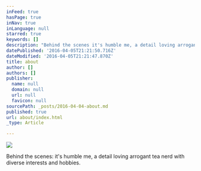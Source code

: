```yaml
---
inFeed: true
hasPage: true
inNav: true
inLanguage: null
starred: true
keywords: []
description: "Behind the scenes it's humble me, a detail loving arrogant tea nerd with diverse interests and hobbies"
datePublished: '2016-04-05T21:21:50.716Z'
dateModified: '2016-04-05T21:21:47.870Z'
title: about
author: []
authors: []
publisher:
  name: null
  domain: null
  url: null
  favicon: null
sourcePath: _posts/2016-04-04-about.md
published: true
url: about/index.html
_type: Article

---
```

![](https://the-grid-user-content.s3-us-west-2.amazonaws.com/93ebd18c-927e-425c-94e0-58388110cbd5.jpg)

Behind the scenes: it's humble me, a detail loving arrogant tea nerd with diverse interests and hobbies.